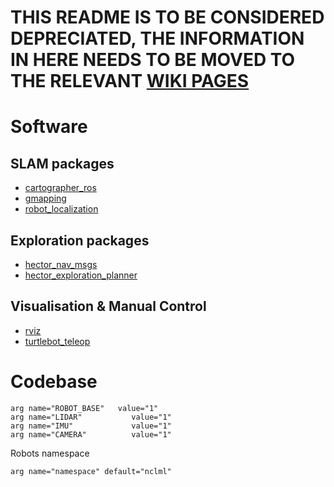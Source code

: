# THIS README IS TO BE CONSIDERED DEPRECIATED, THE INFORMATION IN HERE NEEDS TO BE MOVED TO THE RELEVANT [WIKI PAGES](https://github.com/NathanaelGandhi/nclml_robot/wiki)

# Software
## SLAM packages
* [cartographer_ros](https://github.com/googlecartographer/cartographer_ros)
* [gmapping](http://wiki.ros.org/gmapping)
* [robot_localization](http://wiki.ros.org/robot_localization)
## Exploration packages
* [hector_nav_msgs](http://wiki.ros.org/hector_nav_msgs)
* [hector_exploration_planner](http://wiki.ros.org/hector_exploration_planner)
## Visualisation & Manual Control
* [rviz](http://wiki.ros.org/rviz)
* [turtlebot_teleop](http://wiki.ros.org/turtlebot_teleop)
# Codebase
```
arg name="ROBOT_BASE"   value="1"
arg name="LIDAR"           value="1"
arg name="IMU"             value="1"
arg name="CAMERA"          value="1"
```
Robots namespace
```
arg name="namespace" default="nclml"
```
